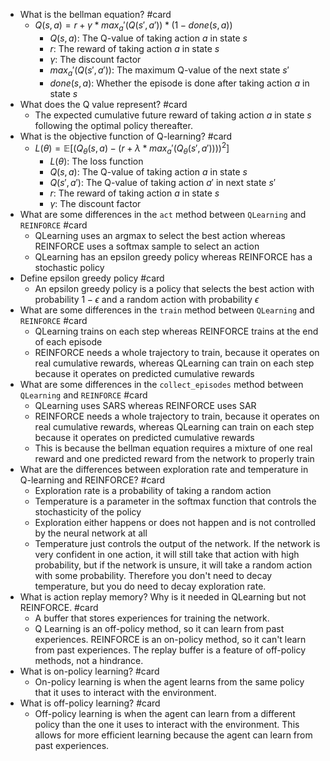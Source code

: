 * What is the bellman equation? #card
  * $Q(s, a) = r + γ * max_a'(Q(s', a')) * (1 - done(s, a))$
    * $Q(s, a)$: The Q-value of taking action $a$ in state $s$
    * $r$: The reward of taking action $a$ in state $s$
    * $γ$: The discount factor
    * $max_a'(Q(s', a'))$: The maximum Q-value of the next state $s'$
    * $done(s, a)$: Whether the episode is done after taking action $a$ in state $s$
* What does the Q value represent? #card
  * The expected cumulative future reward of taking action $a$ in state $s$ following the optimal policy thereafter.
* What is the objective function of Q-learning? #card
  * $L(\theta) = \mathbb{E}[(Q_\theta(s, a) - (r + \lambda * max_a'(Q_\theta(s', a'))))^2]$
    * $L(\theta)$: The loss function
    * $Q(s, a)$: The Q-value of taking action $a$ in state $s$
    * $Q(s', a')$: The Q-value of taking action $a'$ in next state $s'$
    * $r$: The reward of taking action $a$ in state $s$
    * $γ$: The discount factor
* What are some differences in the `act` method between `QLearning` and `REINFORCE` #card
  * QLearning uses an argmax to select the best action whereas REINFORCE uses a softmax sample to select an action
  * QLearning has an epsilon greedy policy whereas REINFORCE has a stochastic policy
* Define epsilon greedy policy #card
  * An epsilon greedy policy is a policy that selects the best action with probability $1 - \epsilon$ and a random action with probability $\epsilon$
* What are some differences in the `train` method between `QLearning` and `REINFORCE` #card
  * QLearning trains on each step whereas REINFORCE trains at the end of each episode
  * REINFORCE needs a whole trajectory to train, because it operates on real cumulative rewards, whereas QLearning can train on each step because it operates on predicted cumulative rewards
* What are some differences in the `collect_episodes` method between `QLearning` and `REINFORCE` #card
  * QLearning uses SARS whereas REINFORCE uses SAR
  * REINFORCE needs a whole trajectory to train, because it operates on real cumulative rewards, whereas QLearning can train on each step because it operates on predicted cumulative rewards
  * This is because the bellman equation requires a mixture of one real reward and one predicted reward from the network to properly train
* What are the differences between exploration rate and temperature in Q-learning and REINFORCE? #card
  * Exploration rate is a probability of taking a random action
  * Temperature is a parameter in the softmax function that controls the stochasticity of the policy
  * Exploration either happens or does not happen and is not controlled by the neural network at all
  * Temperature just controls the output of the network. If the network is very confident in one action, it will still take that action with high probability, but if the network is unsure, it will take a random action with some probability. Therefore you don't need to decay temperature, but you do need to decay exploration rate.
* What is action replay memory? Why is it needed in QLearning but not REINFORCE. #card
    * A buffer that stores experiences for training the network.
    * Q Learning is an off-policy method, so it can learn from past experiences. REINFORCE is an on-policy method, so it can't learn from past experiences. The replay buffer is a feature of off-policy methods, not a hindrance.
* What is on-policy learning? #card
    * On-policy learning is when the agent learns from the same policy that it uses to interact with the environment.
* What is off-policy learning? #card
    * Off-policy learning is when the agent can learn from a different policy than the one it uses to interact with the environment. This allows for more efficient learning because the agent can learn from past experiences.
